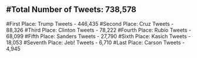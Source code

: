 #Total Number of Tweets: 738,578 
---
#First Place: Trump Tweets - 446,435
#Second Place: Cruz Tweets - 88,326
#Third Place: Clinton Tweets - 78,222
#Fourth Place: Rubio Tweets - 68,099
#Fifth Place: Sanders Tweets - 27,790
#Sixth Place: Kasich Tweets - 18,053
#Seventh Place: Jeb! Tweets - 6,710
#Last Place: Carson Tweets - 4,945
